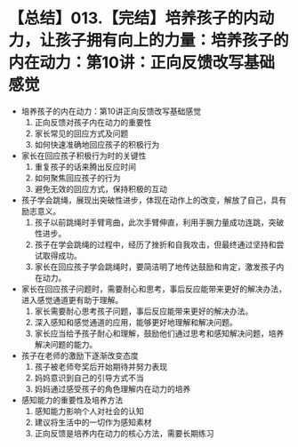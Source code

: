 # 【总结】013.【完结】培养孩子的内动力，让孩子拥有向上的力量：培养孩子的内在动力：第10讲：正向反馈改写基础感觉

-   培养孩子的内在动力：第10讲正向反馈改写基础感觉
    1.  正向反馈对孩子内在动力的重要性
    2.  家长常见的回应方式及问题
    3.  如何快速准确地回应孩子的积极行为
-   家长在回应孩子积极行为时的关键性
    1.  重复孩子的话来腾出反应时间
    2.  如何聚焦回应孩子的行为
    3.  避免无效的回应方式，保持积极的互动
-   孩子学会跳绳，展现出突破性进步，体现在动作上的改变，解放了自己，具有励志意义。
    1.  孩子以前跳绳时手臂弯曲，此次手臂伸直，利用手腕力量成功连跳，突破性进步。
    2.  孩子在学会跳绳的过程中，经历了挫折和自我攻击，但最终通过坚持和尝试取得成功。
    3.  家长在回应孩子学会跳绳时，要简洁明了地传达鼓励和肯定，激发孩子内在动力。
-   家长在回应孩子问题时，需要耐心和思考，事后反应能带来更好的解决办法，进入感觉通道更有助于理解。
    1.  家长需要耐心思考孩子问题，事后反应能带来更好的解决办法。
    2.  深入感知和感觉通道的应用，能够更好地理解和解决问题。
    3.  家长应当给予孩子耐心和理解，鼓励他们通过思考和感知解决问题，培养解决问题的能力。
-   孩子在老师的激励下逐渐改变态度
    1.  孩子被老师夸奖后开始期待并努力表现
    2.  妈妈意识到自己的引导方式不当
    3.  妈妈通过感受孩子的角色理解内在动力的培养
-   感知能力的重要性及培养方法
    1.  感知能力影响个人对社会的认知
    2.  建议将生活中的一切作为感知素材
    3.  正向反馈是培养内在动力的核心方法，需要长期练习